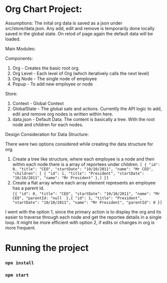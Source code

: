 # Org Chart Project:

Assumptions:
The inital org data is saved as a json under src/store/data.json.
Any add, edit and remove is temporarily done locally saved in the global state. On relod of page again the default data will be loaded.

Main Modules:

Components:
1. Org - Creates the basic root org.
2. Org Level - Each level of Org (which iteratively calls the next level)
3. Org Node - The single node of employee
4. Popup - To add new employee or node

Store:
1. Context - Global Context
2. GlobalState - The global sate and actions. Currently the API logic to add, edit and remove org nodes is written within here.
3. data.json - Default Data. The content is basically a tree. With the root node and children for each nodes. 

Design Consideration for Data Structure:

There were two options considered while creating the data structure for org. 
1. Create a tree like structure, where each employee is a node and then within each node there is a array of reportees under children.
`[
    {
        "id": 0,
        "title": "CEO",
        "startDate": "10/10/2011",
        "name": "Mr CEO",
        "children": [
            {
                "id": 1,
                "title": "President",
                "startDate": "10/10/2011",
                "name": "Mr President"
            },]
    }]`
2. Create a flat array where each array element represents an employee has a parent id.  
`[{
   "id": 0,
   "title": "CEO",
   "startDate": "10/10/2011",
   "name": "Mr CEO",
   "parentId: "null 
},{
    "id": 1,
    "title": "President",
    "startDate": "10/10/2011",
    "name": "Mr President",
    "parentId": 0
}]`

I went with the option 1, since the primary action is to display the org and its easier to traverse through each node and get the reportee details in a single loop. 
It might be more efficient with option 2, if edits or changes in org is more frequent. 

# Running the project

### `npn install`
### `npm start`



